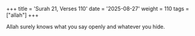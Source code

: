 +++
title = 'Surah 21, Verses 110'
date = '2025-08-27'
weight = 110
tags = ["allah"]
+++

Allah surely knows what you say openly and whatever you hide.